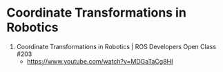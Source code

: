 # Coordinate Transformations in Robotics 

1. Coordinate Transformations in Robotics | ROS Developers Open Class #203
   * https://www.youtube.com/watch?v=MDGaTaCg8HI
